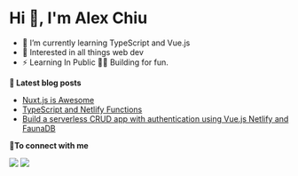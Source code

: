 # Hi 👋, I'm Alex Chiu


- 🌱 I’m currently learning TypeScript and Vue.js
- 💬 Interested in all things web dev
- ⚡ Learning In Public 👨‍💻 Building for fun.

<b>📕 Latest blog posts</b>

<!-- BLOG-POST-LIST:START -->
- [Nuxt.js is Awesome](https://dev.to/chiubaca/jottivity-dev-diary-5-nuxt-is-awesome-4ib4)
- [TypeScript and Netlify Functions](https://dev.to/chiubaca/typescript-and-netlify-functions-37b8)
- [Build a serverless CRUD app with authentication using Vue.js Netlify and FaunaDB](https://dev.to/chiubaca/build-a-serverless-crud-app-using-vue-js-netlify-and-faunadb-5dno)
<!-- BLOG-POST-LIST:END -->

<b> 🤝To connect with me</b>
<p align = "center">

[<img src="https://img.shields.io/badge/twitter-%231DA1F2.svg?&style=for-the-badge&logo=twitter&logoColor=white&color=black" />](https://twitter.com/chiubaca) 
[<img src="https://img.shields.io/badge/dev.to-%2312100E.svg?&style=for-the-badge&logo=dev&logoColor=white&color=black" />](https://dev.to/chiubaca)

</p>
